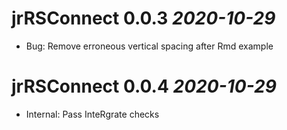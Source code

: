 # jrRSConnect 0.0.3 _2020-10-29_
  * Bug: Remove erroneous vertical spacing after Rmd example

# jrRSConnect 0.0.4 _2020-10-29_
  * Internal: Pass InteRgrate checks
